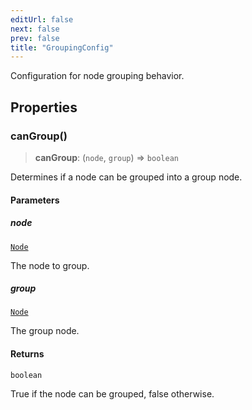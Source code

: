 ```yaml
---
editUrl: false
next: false
prev: false
title: "GroupingConfig"
---
```


Configuration for node grouping behavior.

## Properties

### canGroup()

> **canGroup**: (`node`, `group`) => `boolean`

Determines if a node can be grouped into a group node.

#### Parameters

##### node

[`Node`](/docs/api/types/node/)

The node to group.

##### group

[`Node`](/docs/api/types/node/)

The group node.

#### Returns

`boolean`

True if the node can be grouped, false otherwise.

